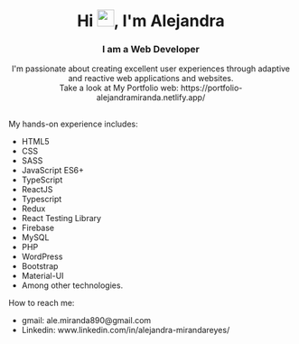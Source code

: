 <div align="center">
<h1> Hi <img src="https://raw.githubusercontent.com/MartinHeinz/MartinHeinz/master/wave.gif" width="30px">, I'm Alejandra</h1>
<h3> I am a Web Developer</h3>
I'm passionate about creating excellent user experiences through adaptive and reactive web applications and websites.
</br>Take a look at My Portfolio web: https://portfolio-alejandramiranda.netlify.app/
</div>

##
My hands-on experience includes:
<ul>
<li>HTML5</li>
<li>CSS</li>
<li>SASS</li>
<li>JavaScript ES6+</li>
<li>TypeScript</li>
<li>ReactJS</li>
<li>Typescript</li>
<li>Redux</li>
<li>React Testing Library</li>
<li>Firebase</li>
<li>MySQL</li>
<li>PHP</li>
<li>WordPress</li>
<li>Bootstrap</li>
<li>Material-UI</li>
<li>Among other technologies.</li>
</ul>

How to reach me:
<ul>
<li>gmail: ale.miranda890@gmail.com</a>
<li>Linkedin: www.linkedin.com/in/alejandra-mirandareyes/</a>
</ul>
